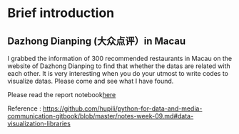 # Brief introduction
## Dazhong Dianping (大众点评）in Macau
I grabbed the information of 300 recommended restaurants in Macau on the website of Dazhong Dianping to find that whether the datas are related with each other. It is very interesting when you do your utmost to write codes to visualize datas. Please come and see what I have found.

Please read the report notebook[here](https://nbviewer.jupyter.org/github/JIEYI22/python-data-assignments/blob/master/assignment2/assignment2%28Data_visualisation%29.ipynb)

Reference : https://github.com/hupili/python-for-data-and-media-communication-gitbook/blob/master/notes-week-09.md#data-visualization-libraries
